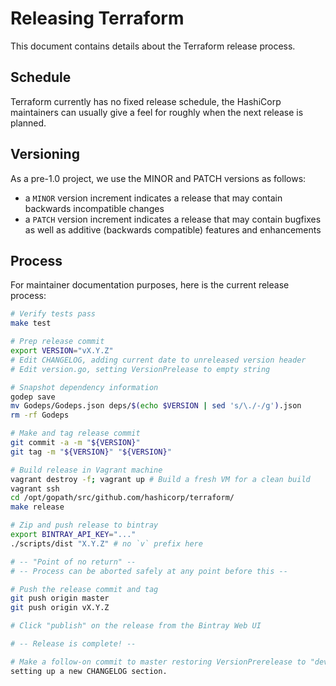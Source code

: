 # Releasing Terraform

This document contains details about the Terraform release process.

## Schedule

Terraform currently has no fixed release schedule, the HashiCorp maintainers
can usually give a feel for roughly when the next release is planned.

## Versioning

As a pre-1.0 project, we use the MINOR and PATCH versions as follows:

 * a `MINOR` version increment indicates a release that may contain backwards
   incompatible changes
 * a `PATCH` version increment indicates a release that may contain bugfixes as
   well as additive (backwards compatible) features and enhancements

## Process

For maintainer documentation purposes, here is the current release process:

```sh
# Verify tests pass
make test

# Prep release commit
export VERSION="vX.Y.Z"
# Edit CHANGELOG, adding current date to unreleased version header
# Edit version.go, setting VersionPrelease to empty string

# Snapshot dependency information
godep save
mv Godeps/Godeps.json deps/$(echo $VERSION | sed 's/\./-/g').json
rm -rf Godeps

# Make and tag release commit
git commit -a -m "${VERSION}"
git tag -m "${VERSION}" "${VERSION}"

# Build release in Vagrant machine
vagrant destroy -f; vagrant up # Build a fresh VM for a clean build
vagrant ssh
cd /opt/gopath/src/github.com/hashicorp/terraform/
make release

# Zip and push release to bintray
export BINTRAY_API_KEY="..."
./scripts/dist "X.Y.Z" # no `v` prefix here

# -- "Point of no return" --
# -- Process can be aborted safely at any point before this --

# Push the release commit and tag
git push origin master
git push origin vX.Y.Z

# Click "publish" on the release from the Bintray Web UI

# -- Release is complete! --

# Make a follow-on commit to master restoring VersionPrerelease to "dev" and
setting up a new CHANGELOG section.
```

